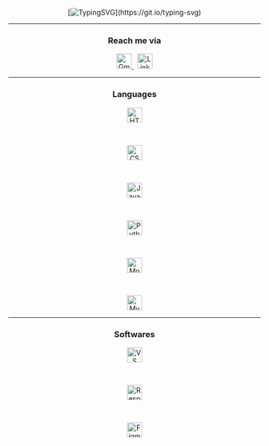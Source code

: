 <div align="center">

[![TypingSVG](https://readme-typing-svg.demolab.com?font=Cinzel&pause=1000&width=435&lines=%F0%9F%91%8B%7C+Hey+there%2C+Arman+Qureshi+here+!)](https://git.io/typing-svg)

</div>

<hr>

<div align="center">

<h3>Reach me via</h3>

<a href="mailto:thearmanqureshi@gmail.com" target="_blank">
<img src="https://cdn-icons-png.flaticon.com/128/732/732200.png" alt="Gmail" width="30">
</a>
&nbsp;
<a href="https://www.linkedin.com/in/thearmanqureshi" target="_blank">
<img src="https://cdn-icons-png.flaticon.com/128/3536/3536505.png" alt="LinkedIn" width="30">
</a>

</div>

<hr>

<div align="center">

<h3>Languages</h3>

<a>
<img src="https://cdn-icons-png.flaticon.com/128/1051/1051277.png" alt="HTML" width="30">

&nbsp;

<img src="https://cdn-icons-png.flaticon.com/128/16020/16020753.png" alt="CSS" width="30">

&nbsp;

<img src="https://cdn-icons-png.flaticon.com/128/5968/5968292.png" alt="JavaScript" width="30">

&nbsp;

<img src="https://cdn-icons-png.flaticon.com/128/5968/5968350.png" alt="Python" width="30">

&nbsp;

<img src="https://www.vectorlogo.zone/logos/mongodb/mongodb-icon.svg" alt="MognoDB" width="30">

&nbsp;

<img src="https://cdn-icons-png.flaticon.com/128/919/919836.png" alt="MySQL" width="30">
</a>

</div>

<hr>

<div align="center">

<h3>Softwares</h3>

<a>
<img src="https://img.icons8.com/?size=48&id=9OGIyU8hrxW5&format=png" alt="VS Code" width="30">

&nbsp;

<img src="https://camo.githubusercontent.com/07f1eb5bc22d00c16512af2e8ba046157ba7da09992b6f34a70b624914d69682/68747470733a2f2f726573706f6e736976656c792e6170702f6173736574732f696d672f6c6f676f2e706e67" alt="Responsively App" width="30">

&nbsp;

<img src="https://cdn-icons-png.flaticon.com/128/5968/5968705.png" alt="Figma" width="30">
</a>

</div>
